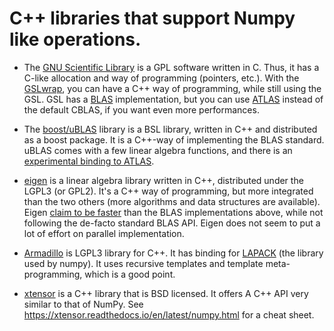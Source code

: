 # C++ libraries that support Numpy like operations.

* The [GNU Scientific Library](http://www.gnu.org/software/gsl/) is a GPL software written in C. Thus, it has a C-like allocation and way of programming (pointers, etc.). With the [GSLwrap](http://gslwrap.sourceforge.net/), you can have a C++ way of programming, while still using the GSL. GSL has a [BLAS](http://en.wikipedia.org/wiki/Basic_Linear_Algebra_Subprograms) implementation, but you can use [ATLAS](http://math-atlas.sourceforge.net/) instead of the default CBLAS, if you want even more performances.

* The [boost/uBLAS](http://www.boost.org/doc/libs/1_49_0/libs/numeric/ublas/doc/index.htm) library is a BSL library, written in C++ and distributed as a boost package. It is a C++-way of implementing the BLAS standard. uBLAS comes with a few linear algebra functions, and there is an [experimental binding to ATLAS](http://www.crystalclearsoftware.com/cgi-bin/boost_wiki/wiki.pl?Linear_Algebra_With_UBLAS).

* [eigen](http://eigen.tuxfamily.org/) is a linear algebra library written in C++, distributed under the LGPL3 (or GPL2). It's a C++ way of programming, but more integrated than the two others (more algorithms and data structures are available). Eigen [claim to be faster](http://eigen.tuxfamily.org/index.php?title=FAQ#How_does_Eigen_compare_to_BLAS.2FLAPACK.3F) than the BLAS implementations above, while not following the de-facto standard BLAS API. Eigen does not seem to put a lot of effort on parallel implementation.

* [Armadillo](http://arma.sourceforge.net/) is LGPL3 library for C++. It has binding for [LAPACK](http://www.netlib.org/lapack/) (the library used by numpy). It uses recursive templates and template meta-programming, which is a good point.

* [xtensor](https://github.com/QuantStack/xtensor) is a C++ library that is BSD licensed. It offers A C++ API very similar to that of NumPy. See https://xtensor.readthedocs.io/en/latest/numpy.html for a cheat sheet.
